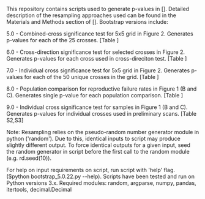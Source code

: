 This repository contains scripts used to generate p-values in [].  Detailed description of the resampling approaches used can be found in the Materials and Methods section of []. Bootstrap versions include:

5.0 - Combined-cross significance test for 5x5 grid in Figure 2. Generates p-values for each of the 25 crosses. [Table ]

6.0 - Cross-direction significance test for selected crosses in Figure 2. Generates p-values for each cross used in cross-direciton test. [Table ]

7.0 - Individual cross significance test for 5x5 grid in Figure 2. Generates p-values for each of the 50 unique crosses in the grid. [Table ]

8.0 - Population comparison for reproductive failure rates in Figure 1 (B and C). Generates single p-value for each population comparison. [Table ]

9.0 - Individual cross significance test for samples in Figure 1 (B and C). Generates p-values for individual crosses used in preliminary scans. [Table S2,S3] 

Note: Resampling relies on the pseudo-random number generator module in python ('random'). Due to this, identical inputs to script may produce slightly different output. To force identical outputs for a given input, seed the random generator in script before the first call to the random module (e.g. rd.seed(10)).

For help on input requirements on script, run script with 'help' flag. ($python bootstrap_5.0.22.py --help).
Scripts have been tested and run on Python versions 3.x.
Required modules: random, argparse, numpy, pandas, itertools, decimal.Decimal
